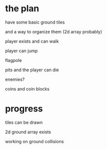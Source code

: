 # the plan
have some basic ground tiles

and a way to organize them (2d array probably)

player exists and can walk

player can jump

flagpole

pits and the player can die

enemies?

coins and coin blocks

# progress

tiles can be drawn

2d ground array exists

working on ground collisions
